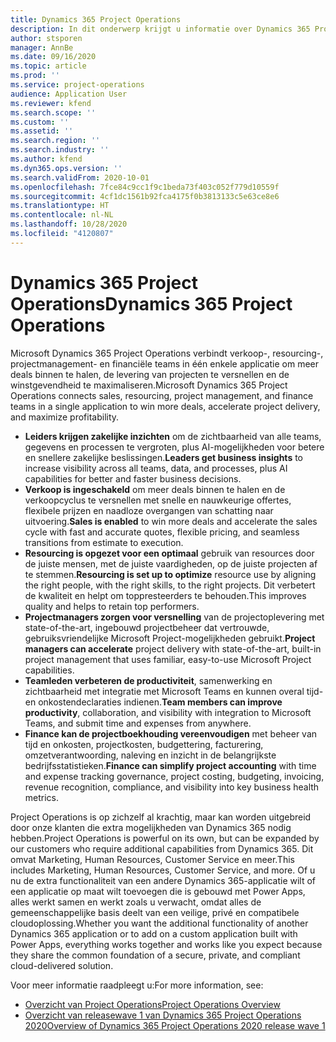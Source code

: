 ```yaml
---
title: Dynamics 365 Project Operations
description: In dit onderwerp krijgt u informatie over Dynamics 365 Project Operations.
author: stsporen
manager: AnnBe
ms.date: 09/16/2020
ms.topic: article
ms.prod: ''
ms.service: project-operations
audience: Application User
ms.reviewer: kfend
ms.search.scope: ''
ms.custom: ''
ms.assetid: ''
ms.search.region: ''
ms.search.industry: ''
ms.author: kfend
ms.dyn365.ops.version: ''
ms.search.validFrom: 2020-10-01
ms.openlocfilehash: 7fce84c9cc1f9c1beda73f403c052f779d10559f
ms.sourcegitcommit: 4cf1dc1561b92fca4175f0b3813133c5e63ce8e6
ms.translationtype: HT
ms.contentlocale: nl-NL
ms.lasthandoff: 10/28/2020
ms.locfileid: "4120807"
---
```

# <a name="dynamics-365-project-operations"></a><span data-ttu-id="dc5c3-103">Dynamics 365 Project Operations</span><span class="sxs-lookup"><span data-stu-id="dc5c3-103">Dynamics 365 Project Operations</span></span>

<span data-ttu-id="dc5c3-104">Microsoft Dynamics 365 Project Operations verbindt verkoop-, resourcing-, projectmanagement- en financiële teams in één enkele applicatie om meer deals binnen te halen, de levering van projecten te versnellen en de winstgevendheid te maximaliseren.</span><span class="sxs-lookup"><span data-stu-id="dc5c3-104">Microsoft Dynamics 365 Project Operations connects sales, resourcing, project management, and finance teams in a single application to win more deals, accelerate project delivery, and maximize profitability.</span></span>

-   <span data-ttu-id="dc5c3-105">**Leiders krijgen zakelijke inzichten** om de zichtbaarheid van alle teams, gegevens en processen te vergroten, plus AI-mogelijkheden voor betere en snellere zakelijke beslissingen.</span><span class="sxs-lookup"><span data-stu-id="dc5c3-105">**Leaders get business insights** to increase visibility across all teams, data, and processes, plus AI capabilities for better and faster business decisions.</span></span>
-   <span data-ttu-id="dc5c3-106">**Verkoop is ingeschakeld** om meer deals binnen te halen en de verkoopcyclus te versnellen met snelle en nauwkeurige offertes, flexibele prijzen en naadloze overgangen van schatting naar uitvoering.</span><span class="sxs-lookup"><span data-stu-id="dc5c3-106">**Sales is enabled** to win more deals and accelerate the sales cycle with fast and accurate quotes, flexible pricing, and seamless transitions from estimate to execution.</span></span>
-   <span data-ttu-id="dc5c3-107">**Resourcing is opgezet voor een optimaal** gebruik van resources door de juiste mensen, met de juiste vaardigheden, op de juiste projecten af te stemmen.</span><span class="sxs-lookup"><span data-stu-id="dc5c3-107">**Resourcing is set up to optimize** resource use by aligning the right people, with the right skills, to the right projects.</span></span> <span data-ttu-id="dc5c3-108">Dit verbetert de kwaliteit en helpt om toppresteerders te behouden.</span><span class="sxs-lookup"><span data-stu-id="dc5c3-108">This improves quality and helps to retain top performers.</span></span>
-   <span data-ttu-id="dc5c3-109">**Projectmanagers zorgen voor versnelling** van de projectoplevering met state-of-the-art, ingebouwd projectbeheer dat vertrouwde, gebruiksvriendelijke Microsoft Project-mogelijkheden gebruikt.</span><span class="sxs-lookup"><span data-stu-id="dc5c3-109">**Project managers can accelerate** project delivery with state-of-the-art, built-in project management that uses familiar, easy-to-use Microsoft Project capabilities.</span></span>
-   <span data-ttu-id="dc5c3-110">**Teamleden verbeteren de productiviteit**, samenwerking en zichtbaarheid met integratie met Microsoft Teams en kunnen overal tijd- en onkostendeclaraties indienen.</span><span class="sxs-lookup"><span data-stu-id="dc5c3-110">**Team members can improve productivity**, collaboration, and visibility with integration to Microsoft Teams, and submit time and expenses from anywhere.</span></span>
-   <span data-ttu-id="dc5c3-111">**Finance kan de projectboekhouding vereenvoudigen** met beheer van tijd en onkosten, projectkosten, budgettering, facturering, omzetverantwoording, naleving en inzicht in de belangrijkste bedrijfsstatistieken.</span><span class="sxs-lookup"><span data-stu-id="dc5c3-111">**Finance can simplify project accounting** with time and expense tracking governance, project costing, budgeting, invoicing, revenue recognition, compliance, and visibility into key business health metrics.</span></span>

<span data-ttu-id="dc5c3-112">Project Operations is op zichzelf al krachtig, maar kan worden uitgebreid door onze klanten die extra mogelijkheden van Dynamics 365 nodig hebben.</span><span class="sxs-lookup"><span data-stu-id="dc5c3-112">Project Operations is powerful on its own, but can be expanded by our customers who require additional capabilities from Dynamics 365.</span></span> <span data-ttu-id="dc5c3-113">Dit omvat Marketing, Human Resources, Customer Service en meer.</span><span class="sxs-lookup"><span data-stu-id="dc5c3-113">This includes Marketing, Human Resources, Customer Service, and more.</span></span> <span data-ttu-id="dc5c3-114">Of u nu de extra functionaliteit van een andere Dynamics 365-applicatie wilt of een applicatie op maat wilt toevoegen die is gebouwd met Power Apps, alles werkt samen en werkt zoals u verwacht, omdat alles de gemeenschappelijke basis deelt van een veilige, privé en compatibele cloudoplossing.</span><span class="sxs-lookup"><span data-stu-id="dc5c3-114">Whether you want the additional functionality of another Dynamics 365 application or to add on a custom application built with Power Apps, everything works together and works like you expect because they share the common foundation of a secure, private, and compliant cloud-delivered solution.</span></span>

<span data-ttu-id="dc5c3-115">Voor meer informatie raadpleegt u:</span><span class="sxs-lookup"><span data-stu-id="dc5c3-115">For more information, see:</span></span>

- [<span data-ttu-id="dc5c3-116">Overzicht van Project Operations</span><span class="sxs-lookup"><span data-stu-id="dc5c3-116">Project Operations Overview</span></span>](https://dynamics.microsoft.com/en-us/project-operations/overview/)
- [<span data-ttu-id="dc5c3-117">Overzicht van releasewave 1 van Dynamics 365 Project Operations 2020</span><span class="sxs-lookup"><span data-stu-id="dc5c3-117">Overview of Dynamics 365 Project Operations 2020 release wave 1</span></span>](https://docs.microsoft.com/dynamics365-release-plan/2020wave1/dynamics365-project-operations/)

